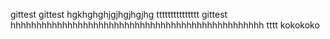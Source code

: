 gittest
gittest
hgkhghghjgjhgjhgjhg
ttttttttttttttt
gittest
hhhhhhhhhhhhhhhhhhhhhhhhhhhhhhhhhhhhhhhhhhhhhhhhh
tttt
kokokoko
